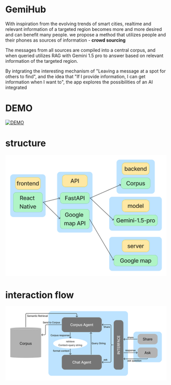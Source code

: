 
# GemiHub
With inspiration from the evolving trends of smart cities, realtime and relevant information of a targeted region becomes more and more desired and can benefit many people. 
we propose a method that utilizes people and their phones as sources of information - **crowd sourcing**

The messages from all sources are compiled into a central corpus, and when queried utilizes RAG with Gemini 1.5 pro to answer based on relevant information of the targeted region.

By intgrating the interesting mechanism of "Leaving a message at a spot for others to find", and the idea that "If I provide information, I can get information when I want to", the app explores the possibilities of an AI integrated

# DEMO
[![DEMO](https://img.youtube.com/vi/Z9K6ytis_TY/0.jpg)](https://www.youtube.com/watch?v=Z9K6ytis_TY)
# structure
![structure](./structure.png)

# interaction flow
![interaction](./interaction_flow.png)


